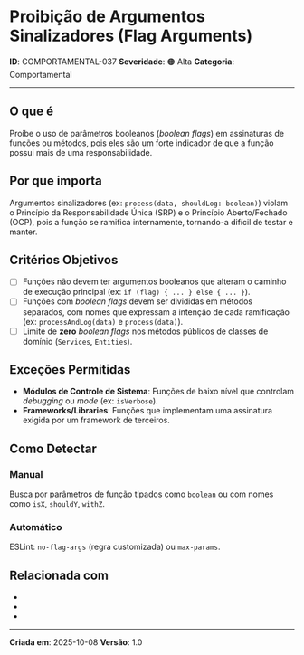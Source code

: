 # Proibição de Argumentos Sinalizadores (Flag Arguments)

**ID**: COMPORTAMENTAL-037
**Severidade**: 🟠 Alta
**Categoria**: Comportamental

---

## O que é

Proíbe o uso de parâmetros booleanos (*boolean flags*) em assinaturas de funções ou métodos, pois eles são um forte indicador de que a função possui mais de uma responsabilidade.

## Por que importa

Argumentos sinalizadores (ex: `process(data, shouldLog: boolean)`) violam o Princípio da Responsabilidade Única (SRP) e o Princípio Aberto/Fechado (OCP), pois a função se ramifica internamente, tornando-a difícil de testar e manter.

## Critérios Objetivos

- [ ] Funções não devem ter argumentos booleanos que alteram o caminho de execução principal (ex: `if (flag) { ... } else { ... }`).
- [ ] Funções com *boolean flags* devem ser divididas em métodos separados, com nomes que expressam a intenção de cada ramificação (ex: `processAndLog(data)` e `process(data)`).
- [ ] Limite de **zero** *boolean flags* nos métodos públicos de classes de domínio (`Services`, `Entities`).

## Exceções Permitidas

- **Módulos de Controle de Sistema**: Funções de baixo nível que controlam *debugging* ou *mode* (ex: `isVerbose`).
- **Frameworks/Libraries**: Funções que implementam uma assinatura exigida por um framework de terceiros.

## Como Detectar

### Manual

Busca por parâmetros de função tipados como `boolean` ou com nomes como `isX`, `shouldY`, `withZ`.

### Automático

ESLint: `no-flag-args` (regra customizada) ou `max-params`.

## Relacionada com

- [COMPORTAMENTAL-010]: reforça (SRP)
- [COMPORTAMENTAL-011]: reforça (OCP)
- [ESTRUTURAL-033]: reforça (Limite de Parâmetros)

---

**Criada em**: 2025-10-08
**Versão**: 1.0
